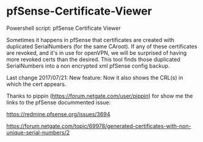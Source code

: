 # pfSense-Certificate-Viewer
Powershell script: pfSense Certificate Viewer

Sometimes it happens in pfSense that certificates are created with
duplicated SerialNumbers (for the same CAroot). If any of these certificates
are revoked, and it's in use for openVPN, we will be surprised of having more
revoked certs than the desired. This tool finds those duplicated SerialNumbers
into a non encrypted xml pfSense config backup.

Last change 2017/07/21: New feature: Now it also shows the CRL(s) in which the cert appears.

Thanks to pippin (https://forum.netgate.com/user/pippin) for show me the links to the pfSense docummented issue:

https://redmine.pfsense.org/issues/3694

https://forum.netgate.com/topic/69978/generated-certificates-with-non-unique-serial-numbers/2
